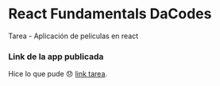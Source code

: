 # React Fundamentals DaCodes

Tarea - Aplicación de peliculas en react

### Link de la app publicada

Hice lo que pude 😞 [link tarea](https://fancy-banoffee-4d5173.netlify.app/).



